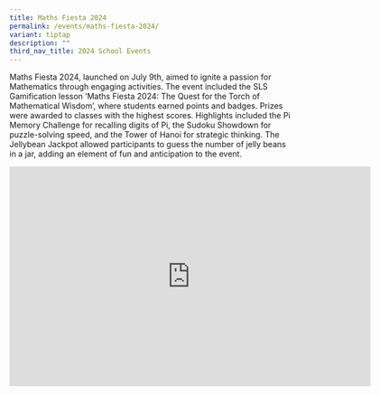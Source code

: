 ```yaml
---
title: Maths Fiesta 2024
permalink: /events/maths-fiesta-2024/
variant: tiptap
description: ""
third_nav_title: 2024 School Events
---
```

<p>Maths Fiesta 2024, launched on July 9th, aimed to ignite a passion for
Mathematics through engaging activities. The event included the SLS Gamification
lesson ‘Maths Fiesta 2024: The Quest for the Torch of Mathematical Wisdom’,
where students earned points and badges. Prizes were awarded to classes
with the highest scores. Highlights included the Pi Memory Challenge for
recalling digits of Pi, the Sudoku Showdown for puzzle-solving speed, and
the Tower of Hanoi for strategic thinking. The Jellybean Jackpot allowed
participants to guess the number of jelly beans in a jar, adding an element
of fun and anticipation to the event.</p>
<p></p>
<div class="iframe-wrapper">
<iframe height="389" width="640" allowfullscreen="true" frameborder="0" src="https://docs.google.com/presentation/d/e/2PACX-1vRhz5vkKwd3_2vn6kcafiMNs0KNkoB_QPji39cTGZgIhtFm4_aAGRJiwFFK7-8BUg/embed?start=true&amp;loop=true&amp;delayms=3000"></iframe>
</div>
<p></p>